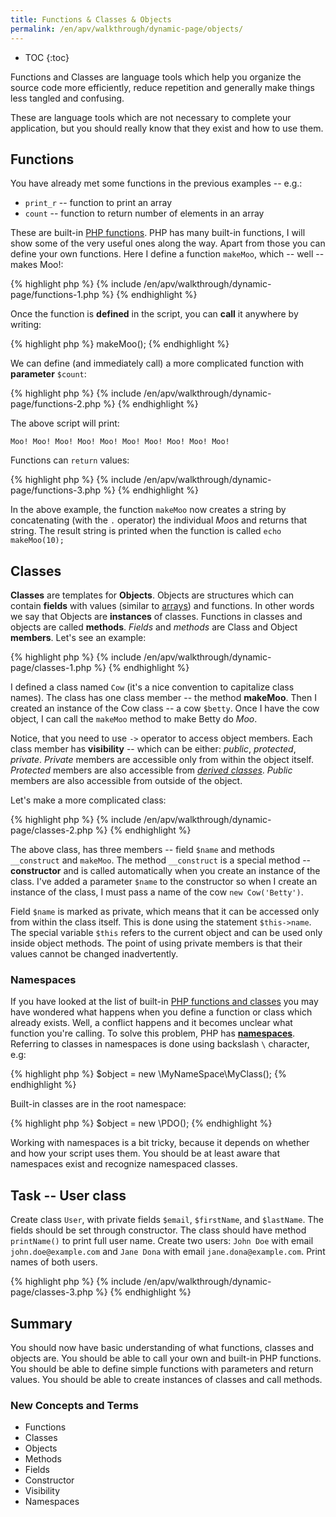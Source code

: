 ```yaml
---
title: Functions & Classes & Objects
permalink: /en/apv/walkthrough/dynamic-page/objects/
---
```


* TOC
{:toc}

Functions and Classes are language tools which help you organize the
source code more efficiently, reduce repetition and generally make things
less tangled and confusing.

These are language tools which are not necessary to complete your application,
but you should really know that they exist and how to use them.

## Functions
You have already met some functions in the previous examples -- e.g.:

- `print_r` -- function to print an array
- `count` -- function to return number of elements in an array

These are built-in [PHP functions](todo). PHP has many built-in functions, I will
show some of the very useful ones along the way. Apart from those
you can define your own functions. Here I define a function `makeMoo`,
which -- well -- makes Moo!:

{% highlight php %}
{% include /en/apv/walkthrough/dynamic-page/functions-1.php %}
{% endhighlight %}

Once the function is **defined** in the script, you can **call** it anywhere by writing:

{% highlight php %}
makeMoo();
{% endhighlight %}

We can define (and immediately call) a more complicated function
with **parameter** `$count`:

{% highlight php %}
{% include /en/apv/walkthrough/dynamic-page/functions-2.php %}
{% endhighlight %}

The above script will print:

    Moo! Moo! Moo! Moo! Moo! Moo! Moo! Moo! Moo! Moo!

Functions can `return` values:

{% highlight php %}
{% include /en/apv/walkthrough/dynamic-page/functions-3.php %}
{% endhighlight %}

In the above example, the function `makeMoo` now creates a string by
concatenating (with the `.` operator) the individual *Moo*s and returns
that string. The result string is printed when the function is called `echo makeMoo(10);`

## Classes
**Classes** are templates for **Objects**. Objects are structures which can contain
**fields** with values (similar to [arrays](todo)) and functions. In other words we say that
Objects are **instances** of classes. Functions in classes and objects are called **methods**.
*Fields* and *methods* are Class and Object **members**.
Let's see an example:

{% highlight php %}
{% include /en/apv/walkthrough/dynamic-page/classes-1.php %}
{% endhighlight %}

I defined a class named `Cow` (it's a nice convention to capitalize class names). The
class has one class member -- the method **makeMoo**. Then I created an instance of
the Cow class -- a cow `$betty`. Once I have the cow object, I can call the `makeMoo`
method to make Betty do *Moo*.

Notice, that you need to use `->` operator to access object members. Each class member
has **visibility** -- which can be either: *public*, *protected*, *private*.
*Private* members are accessible only from within the object itself.
*Protected* members are also accessible from [*derived classes*](todo).
*Public* members are also accessible from outside of the object.

Let's make a more complicated class:

{% highlight php %}
{% include /en/apv/walkthrough/dynamic-page/classes-2.php %}
{% endhighlight %}

The above class, has three members -- field `$name` and methods
`__construct` and `makeMoo`. The method `__construct` is a special method --
**constructor** and is called automatically when you create an instance of the
class. I've added a parameter `$name` to the constructor so when I create an
instance of the class, I must pass a name of the cow `new Cow('Betty')`.

Field `$name` is marked as private, which means that it can be accessed only from
within the class itself. This is done using the statement `$this->name`.
The special variable `$this` refers to the current object and can be used only
inside object methods. The point of using private members is that their values
cannot be changed inadvertently.

### Namespaces
If you have looked at the list of built-in [PHP functions and classes](todo) you may have wondered
what happens when you define a function or class which already exists. Well, a
conflict happens and it becomes unclear what function you're calling. To solve this problem, PHP has
[**namespaces**](todo). Referring to classes in namespaces is done using backslash `\` character, e.g:

{% highlight php %}
$object = new \MyNameSpace\MyClass();
{% endhighlight %}

Built-in classes are in the root namespace:

{% highlight php %}
$object = new \PDO();
{% endhighlight %}

Working with namespaces is a bit tricky, because it depends on whether and how your script
uses them. You should be at least aware that namespaces exist and recognize namespaced classes.

## Task -- User class
Create class `User`, with private fields `$email`, `$firstName`, and `$lastName`. The
fields should be set through constructor. The class should have method `printName()` to
print full user name. Create two users: `John Doe` with email `john.doe@example.com` and
`Jane Dona` with email `jane.dona@example.com`. Print names of both users.

{% highlight php %}
{% include /en/apv/walkthrough/dynamic-page/classes-3.php %}
{% endhighlight %}

## Summary
You should now have basic understanding of what functions, classes and objects are.
You should be able to call your own and built-in PHP functions. You should be able
to define simple functions with parameters and return values. You should be able
to create instances of classes and call methods.

### New Concepts and Terms
- Functions
- Classes
- Objects
- Methods
- Fields
- Constructor
- Visibility
- Namespaces
